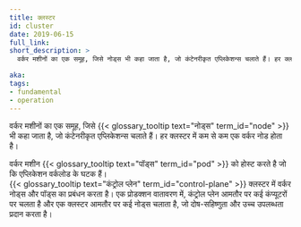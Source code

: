 ```yaml
---
title: क्लस्टर
id: cluster
date: 2019-06-15
full_link: 
short_description: >
  वर्कर मशीनों का एक समूह, जिसे नोड्स भी कहा जाता है, जो कंटेनरीकृत एप्लिकेशन्स चलाते हैं। हर क्लस्टर में कम से कम एक वर्कर नोड होता है।

aka: 
tags:
- fundamental
- operation
---
```

वर्कर मशीनों का एक समूह, जिसे {{< glossary_tooltip text="नोड्स" term_id="node" >}} भी कहा जाता है,
जो कंटेनरीकृत एप्लिकेशन्स चलाते हैं। हर क्लस्टर में कम से कम एक वर्कर नोड होता है।

<!--more-->
वर्कर मशीन {{< glossary_tooltip text="पॉड्स" term_id="pod" >}} को होस्ट करते है जो कि एप्लिकेशन वर्कलोड के घटक हैं।  
{{< glossary_tooltip text="कंट्रोल प्लेन" term_id="control-plane" >}} क्लस्टर में वर्कर नोड्स और पॉड्स का प्रबंधन करता है। एक प्रोडक्शन वातावरण में, कंट्रोल प्लेन आमतौर पर
कई कंप्यूटरों पर चलता है और एक क्लस्टर आमतौर पर कई नोड्स चलाता है, जो दोष-सहिष्णुता और उच्च उपलब्धता प्रदान करता है। 
